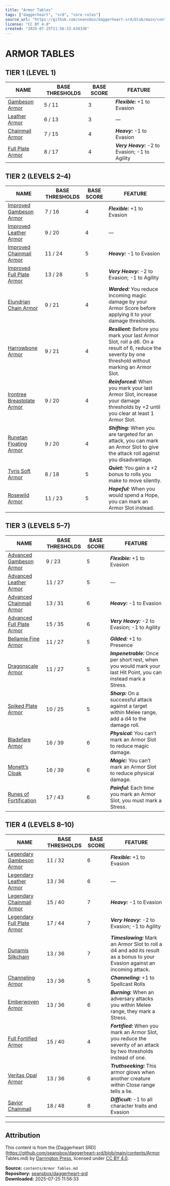```yaml
---
title: "Armor Tables"
tags: ["daggerheart", "srd", "core-rules"]
source_url: "https://github.com/seansbox/daggerheart-srd/blob/main/contents/Armor Tables.md"
license: "CC BY 4.0"
created: "2025-07-25T11:56:33.634336"
---
```


# ARMOR TABLES

## TIER 1 (LEVEL 1)

| **NAME**                         | **BASE THRESHOLDS** | **BASE SCORE** | **FEATURE**                                    |
| ------------------------------------------------ | ------------------- | -------------- | ---------------------------------------------- |
| [Gambeson Armor](../armor/Gambeson%20Armor.md)     | 5 / 11              | 3              | ***Flexible:*** +1 to Evasion                  |
| [Leather Armor](../armor/Leather%20Armor.md)       | 6 / 13              | 3              | —                                              |
| [Chainmail Armor](../armor/Chainmail%20Armor.md)   | 7 / 15              | 4              | ***Heavy:*** -1 to Evasion                     |
| [Full Plate Armor](../armor/Full%20Plate%20Armor.md) | 8 / 17              | 4              | ***Very Heavy:*** -2 to Evasion; -1 to Agility |

## TIER 2 (LEVELS 2–4)

| **NAME**                       | **BASE THRESHOLDS** | **BASE SCORE** | **FEATURE**                                                                                                                                             |
| ------------------------------ | ------------------- | -------------- | ------------------------------------------------------------------------------------------------------------------------------------------------------- |
| [Improved Gambeson Armor](../armor/Improved%20Gambeson%20Armor.md)    | 7 / 16              | 4              | ***Flexible:*** +1 to Evasion                                                                                                                           |
| [Improved Leather Armor](../armor/Improved%20Leather%20Armor.md)     | 9 / 20              | 4              | —                                                                                                                                                       |
| [Improved Chainmail Armor](../armor/Improved%20Chainmail%20Armor.md)   | 11 / 24             | 5              | ***Heavy:*** -1 to Evasion                                                                                                                              |
| [Improved Full Plate Armor](../armor/Improved%20Full%20Plate%20Armor.md)  | 13 / 28             | 5              | ***Very Heavy:*** -2 to Evasion; -1 to Agility                                                                                                          |
| [Elundrian Chain Armor](../armor/Elundrian%20Chain%20Armor.md)      | 9 / 21              | 4              | ***Warded:*** You reduce incoming magic damage by your Armor Score before applying it to your damage thresholds.                                        |
| [Harrowbone Armor](../armor/Harrowbone%20Armor.md)           | 9 / 21              | 4              | ***Resilient:*** Before you mark your last Armor Slot, roll a d6. On a result of 6, reduce the severity by one threshold without marking an Armor Slot. |
| [Irontree Breastplate Armor](../armor/Irontree%20Breastplate%20Armor.md) | 9 / 20              | 4              | ***Reinforced:*** When you mark your last Armor Slot, increase your damage thresholds by +2 until you clear at least 1 Armor Slot.                      |
| [Runetan Floating Armor](../armor/Runetan%20Floating%20Armor.md)     | 9 / 20              | 4              | ***Shifting:*** When you are targeted for an attack, you can mark an Armor Slot to give the attack roll against you disadvantage.                       |
| [Tyris Soft Armor](../armor/Tyris%20Soft%20Armor.md)           | 8 / 18              | 5              | ***Quiet:*** You gain a +2 bonus to rolls you make to move silently.                                                                                    |
| [Rosewild Armor](../armor/Rosewild%20Armor.md)             | 11 / 23             | 5              | ***Hopeful:*** When you would spend a Hope, you can mark an Armor Slot instead.                                                                         |

## TIER 3 (LEVELS 5–7)

| **NAME**                                                                 | **BASE THRESHOLDS** | **BASE SCORE** | **FEATURE**                                                                                                      |
| ------------------------------------------------------------------------ | ------------------- | -------------- | ---------------------------------------------------------------------------------------------------------------- |
| [Advanced Gambeson Armor](../armor/Advanced%20Gambeson%20Armor.md)       | 9 / 23              | 5              | ***Flexible:*** +1 to Evasion                                                                                    |
| [Advanced Leather Armor](../armor/Advanced%20Leather%20Armor.md)         | 11 / 27             | 5              | —                                                                                                                |
| [Advanced Chainmail Armor](../armor/Advanced%20Chainmail%20Armor.md)     | 13 / 31             | 6              | ***Heavy:*** -1 to Evasion                                                                                       |
| [Advanced Full Plate Armor](../armor/Advanced%20Full%20Plate%20Armor.md) | 15 / 35             | 6              | ***Very Heavy:*** -2 to Evasion; -1 to Agility                                                                   |
| [Bellamie Fine Armor](../armor/Bellamie%20Fine%20Armor.md)               | 11 / 27             | 5              | ***Gilded:*** +1 to Presence                                                                                     |
| [Dragonscale Armor](../armor/Dragonscale%20Armor.md)                     | 11 / 27             | 5              | ***Impenetrable:*** Once per short rest, when you would mark your last Hit Point, you can instead mark a Stress. |
| [Spiked Plate Armor](../armor/Spiked%20Plate%20Armor.md)                 | 10 / 25             | 5              | ***Sharp:*** On a successful attack against a target within Melee range, add a d4 to the damage roll.            |
| [Bladefare Armor](../armor/Bladefare%20Armor.md)                         | 16 / 39             | 6              | ***Physical:*** You can’t mark an Armor Slot to reduce magic damage.                                             |
| [Monett’s Cloak](../armor/Monetts%20Cloak.md)                            | 16 / 39             | 6              | ***Magic:*** You can’t mark an Armor Slot to reduce physical damage.                                             |
| [Runes of Fortification](../armor/Runes%20of%20Fortification.md)         | 17 / 43             | 6              | ***Painful:*** Each time you mark an Armor Slot, you must mark a Stress.                                         |

## TIER 4 (LEVELS 8–10)

| **NAME**                       | **BASE THRESHOLDS** | **BASE SCORE** | **FEATURE**                                                                                                                  |
| ------------------------------ | ------------------- | -------------- | ---------------------------------------------------------------------------------------------------------------------------- |
| [Legendary Gambeson Armor](../armor/Legendary%20Gambeson%20Armor.md)   | 11 / 32             | 6              | ***Flexible:*** +1 to Evasion                                                                                                |
| [Legendary Leather Armor](../armor/Legendary%20Leather%20Armor.md)    | 13 / 36             | 6              | —                                                                                                                            |
| [Legendary Chainmail Armor](../armor/Legendary%20Chainmail%20Armor.md)  | 15 / 40             | 7              | ***Heavy:*** -1 to Evasion                                                                                                   |
| [Legendary Full Plate Armor](../armor/Legendary%20Full%20Plate%20Armor.md) | 17 / 44             | 7              | ***Very Heavy:*** -2 to Evasion; -1 to Agility                                                                               |
| [Dunamis Silkchain](../armor/Dunamis%20Silkchain.md)          | 13 / 36             | 7              | ***Timeslowing:*** Mark an Armor Slot to roll a d4 and add its result as a bonus to your Evasion against an incoming attack. |
| [Channeling Armor](../armor/Channeling%20Armor.md)           | 13 / 36             | 5              | ***Channeling:*** +1 to Spellcast Rolls                                                                                      |
| [Emberwoven Armor](../armor/Emberwoven%20Armor.md)           | 13 / 36             | 6              | ***Burning:*** When an adversary attacks you within Melee range, they mark a Stress.                                         |
| [Full Fortified Armor](../armor/Full%20Fortified%20Armor.md)       | 15 / 40             | 4              | ***Fortified:*** When you mark an Armor Slot, you reduce the severity of an attack by two thresholds instead of one.         |
| [Veritas Opal Armor](../armor/Veritas%20Opal%20Armor.md)         | 13 / 36             | 6              | ***Truthseeking:*** This armor glows when another creature within Close range tells a lie.                                   |
| [Savior Chainmail](../armor/Savior%20Chainmail.md)           | 18 / 48             | 8              | ***Difficult:*** -1 to all character traits and Evasion                                                                      |

---

## Attribution

This content is from the [Daggerheart SRD](https://github.com/seansbox/daggerheart-srd/blob/main/contents/Armor Tables.md) by [Darrington Press](https://darringtonpress.com/), licensed under [CC BY 4.0](https://creativecommons.org/licenses/by/4.0/).

**Source:** `contents/Armor Tables.md`  
**Repository:** [seansbox/daggerheart-srd](https://github.com/seansbox/daggerheart-srd)  
**Downloaded:** 2025-07-25 11:56:33

